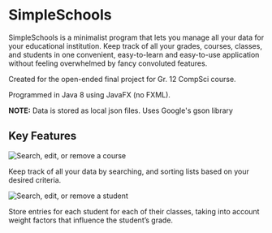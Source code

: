 # SimpleSchools
SimpleSchools is a minimalist program that lets you manage all your data for your educational institution. Keep track of all your grades, courses, classes, and students in one convenient, easy-to-learn and easy-to-use application without feeling overwhelmed by fancy convoluted features.

Created for the open-ended final project for Gr. 12 CompSci course.

Programmed in Java 8 using JavaFX (no FXML).

**NOTE:** Data is stored as local json files. Uses Google's gson library 

## Key Features

![Search, edit, or remove a course](https://img.techpowerup.org/200724/ss2.png)

Keep track of all your data by searching, and sorting lists based on your desired criteria.

![Search, edit, or remove a student](https://img.techpowerup.org/200724/ss1.png)

Store entries for each student for each of their classes, taking into account weight factors that influence the student’s grade.
